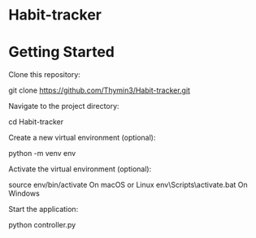 # Habit-tracker

# Getting Started

Clone this repository:

git clone https://github.com/Thymin3/Habit-tracker.git

Navigate to the project directory:

cd Habit-tracker

Create a new virtual environment (optional):

python -m venv env

Activate the virtual environment (optional):

source env/bin/activate   On macOS or Linux
env\Scripts\activate.bat  On Windows

Start the application:

python controller.py